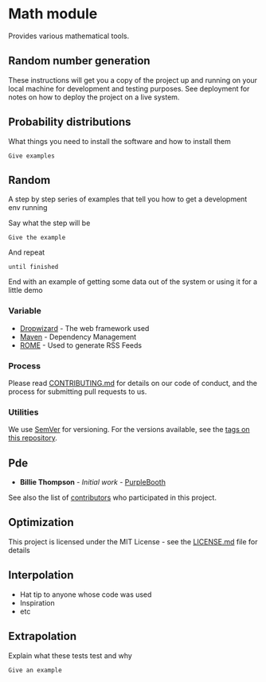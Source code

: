 
# Math module

Provides various mathematical tools.

## Random number generation
These instructions will get you a copy of the project up and running on your local machine for development and testing purposes. See deployment for notes on how to deploy the project on a live system.
## Probability distributions
What things you need to install the software and how to install them

```
Give examples
```
## Random
A step by step series of examples that tell you how to get a development env running

Say what the step will be

```
Give the example
```

And repeat

```
until finished
```

End with an example of getting some data out of the system or using it for a little demo
### Variable
* [Dropwizard](http://www.dropwizard.io/1.0.2/docs/) - The web framework used
* [Maven](https://maven.apache.org/) - Dependency Management
* [ROME](https://rometools.github.io/rome/) - Used to generate RSS Feeds
### Process
Please read [CONTRIBUTING.md](https://gist.github.com/PurpleBooth/b24679402957c63ec426) for details on our code of conduct, and the process for submitting pull requests to us.
### Utilities
We use [SemVer](http://semver.org/) for versioning. For the versions available, see the [tags on this repository](https://github.com/your/project/tags). 
## Pde
* **Billie Thompson** - *Initial work* - [PurpleBooth](https://github.com/PurpleBooth)

See also the list of [contributors](https://github.com/your/project/contributors) who participated in this project.
## Optimization
This project is licensed under the MIT License - see the [LICENSE.md](LICENSE.md) file for details
## Interpolation
* Hat tip to anyone whose code was used
* Inspiration
* etc
## Extrapolation
Explain what these tests test and why

```
Give an example
```
